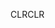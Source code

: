 <span data-ttu-id="74c29-101">CLR</span><span class="sxs-lookup"><span data-stu-id="74c29-101">CLR</span></span>